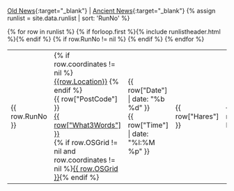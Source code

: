 [Old News](https://old.nh4.org/2009/NH4_Arch2000.htm){:target="_blank"} | 
[Ancient News](https://old.nh4.org/2009/NH4_Archives.htm){:target="_blank"}
{% assign runlist = site.data.runlist | sort: 'RunNo' %}
<table id="runlist-tbl">
  {% for row in runlist %}
    {% if forloop.first %}{% include runlistheader.html %}{% endif %}
    {% if row.RunNo != nil %}
    <tr id="runno_{{ row.RunNo }}">
        <td class="runno">{{ row.RunNo }}</td>
        <td><div class="location">
            {% if row.coordinates != nil %}
                <a href='https://www.google.com/maps/search/?api=1&query={{ row.coordinates }}' target='_blank'>{{row.Location}}</a>
            {% endif %}</div>
            <span class="location-links">
                {{ row["PostCode"] }}<br/>
                <a href ="https://w3w.co/{{ row["What3Words"] }}" target='_blank'>{{ row["What3Words"] }}</a><br/>
                {% if row.OSGrid != nil and row.coordinates != nil %}<a href ="https://streetmap.co.uk/loc/{{ row.coordinates }}" target='_blank'>{{ row.OSGrid }}</a>{% endif %}
            </span>
        </td>
        <td>{{ row["Date"] | date: "%b %d" }}<br/>{{ row["Time"] | date: "%I:%M %p" }}</td>
        <td class="hideonmobile">{{ row["Hares"] }}</td>
        <td class="hideonmobile">{{ row["On Inn"] }}</td>
        <td class="hideonmobile">{{ row["Notes"] }}</td>
    </tr>
    {% endif %}
  {% endfor %}
</table>